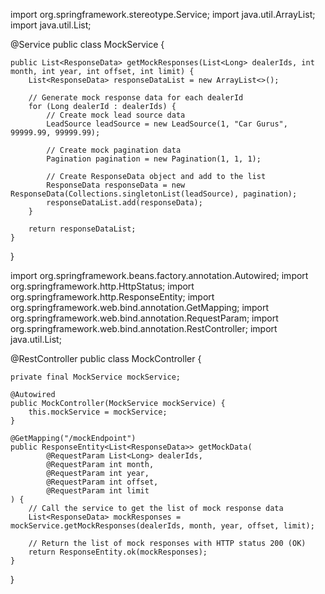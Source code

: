 import org.springframework.stereotype.Service;
import java.util.ArrayList;
import java.util.List;

@Service
public class MockService {

    public List<ResponseData> getMockResponses(List<Long> dealerIds, int month, int year, int offset, int limit) {
        List<ResponseData> responseDataList = new ArrayList<>();

        // Generate mock response data for each dealerId
        for (Long dealerId : dealerIds) {
            // Create mock lead source data
            LeadSource leadSource = new LeadSource(1, "Car Gurus", 99999.99, 99999.99);

            // Create mock pagination data
            Pagination pagination = new Pagination(1, 1, 1);

            // Create ResponseData object and add to the list
            ResponseData responseData = new ResponseData(Collections.singletonList(leadSource), pagination);
            responseDataList.add(responseData);
        }

        return responseDataList;
    }
}


import org.springframework.beans.factory.annotation.Autowired;
import org.springframework.http.HttpStatus;
import org.springframework.http.ResponseEntity;
import org.springframework.web.bind.annotation.GetMapping;
import org.springframework.web.bind.annotation.RequestParam;
import org.springframework.web.bind.annotation.RestController;
import java.util.List;

@RestController
public class MockController {

    private final MockService mockService;

    @Autowired
    public MockController(MockService mockService) {
        this.mockService = mockService;
    }

    @GetMapping("/mockEndpoint")
    public ResponseEntity<List<ResponseData>> getMockData(
            @RequestParam List<Long> dealerIds,
            @RequestParam int month,
            @RequestParam int year,
            @RequestParam int offset,
            @RequestParam int limit
    ) {
        // Call the service to get the list of mock response data
        List<ResponseData> mockResponses = mockService.getMockResponses(dealerIds, month, year, offset, limit);

        // Return the list of mock responses with HTTP status 200 (OK)
        return ResponseEntity.ok(mockResponses);
    }
}

